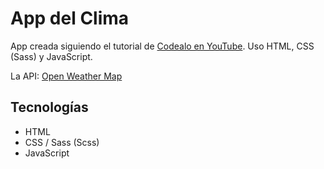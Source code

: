 # App del Clima

App creada siguiendo el tutorial de [Codealo en YouTube](https://www.youtube.com/watch?v=ScFv80QmEps). Uso HTML, CSS (Sass) y JavaScript.

La API: [Open Weather Map](https://openweathermap.org/)

## Tecnologías

- HTML
- CSS / Sass (Scss)
- JavaScript
